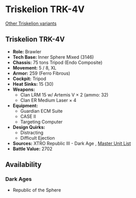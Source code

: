 # Triskelion TRK-4V 

[Other Triskelion variants](../triskelion.md) 

## Triskelion TRK-4V 

- **Role:** Brawler 
- **Tech Base:** Inner Sphere Mixed (3146) 
- **Chassis:** 75 tons Tripod (Endo Composite) 
- **Movement:** 5 / 8, XL 
- **Armor:** 259 (Ferro Fibrous) 
- **Cockpit:** Tripod 
- **Heat Sinks:** 15 (30) 
- **Weapons:** 
  - Clan LRM 15 w/ Artemis V × 2 (ammo: 32) 
  - Clan ER Medium Laser × 4 
- **Equipment:** 
  - Guardian ECM Suite 
  - CASE II 
  - Targeting Computer 
- **Design Quirks:** 
  - Distracting 
  - Difficult Ejection 
- **Sources:** XTRO Republic III - Dark Age , [Master Unit List](http://masterunitlist.info/Unit/Details/7384/triskelion-trk-4v) 
- **Battle Value:** 2702 

## Availability 

### Dark Ages 

- Republic of the Sphere 

